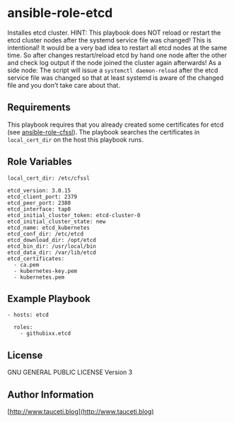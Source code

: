 ansible-role-etcd
=================

Installes etcd cluster. HINT: This playbook does NOT reload or restart the etcd cluster nodes after the systemd service file was changed! This is intentional! It would be a very bad idea to restart all etcd nodes at the same time. So after changes restart/reload etcd by hand one node after the other and check log output if the node joined the cluster again afterwards! As a side node: The script will issue a `systemctl daemon-reload` after the etcd service file was changed so that at least systemd is aware of the changed file and you don't take care about that.

Requirements
------------

This playbook requires that you already created some certificates for etcd (see [ansible-role-cfssl](https://github.com/githubixx/ansible-role-cfssl)). The playbook searches the certificates in `local_cert_dir` on the host this playbook runs.

Role Variables
--------------

```
local_cert_dir: /etc/cfssl

etcd_version: 3.0.15
etcd_client_port: 2379
etcd_peer_port: 2380
etcd_interface: tap0
etcd_initial_cluster_token: etcd-cluster-0
etcd_initial_cluster_state: new
etcd_name: etcd_kubernetes
etcd_conf_dir: /etc/etcd
etcd_download_dir: /opt/etcd
etcd_bin_dir: /usr/local/bin
etcd_data_dir: /var/lib/etcd
etcd_certificates:
  - ca.pem
  - kubernetes-key.pem
  - kubernetes.pem
```

Example Playbook
----------------

```
- hosts: etcd

  roles:
    - githubixx.etcd
```

License
-------

GNU GENERAL PUBLIC LICENSE Version 3

Author Information
------------------

[http://www.tauceti.blog](http://www.tauceti.blog)
